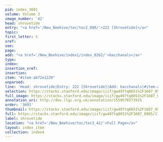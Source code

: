 ```yaml
---
pid: index_3691
volume: Volume 3
image_number: '42'
head: shrovetide
entry: "<a href='/New_Beehive/toc/toc2_080/'>222 [Shrovetide]</a>"
topic: 
first_letter: S
xref: 
see: 
page: 
add: "<a href='/New_Beehive/index1/index_0262/'>bacchanals</a>"
type: 
index: 
insertion_xref: 
insertion: 
item: "#item-ab72e1229"
unparsed: 
line: 'Head: shrovetide|Entry: 222 [Shrovetide]|Add: bacchanals|#item-ab72e1229'
selection: https://stacks.stanford.edu/image/iiif/gw497tq8651%2F1607_0985/1789,2877,630,193/full/0/default.jpg
full_image: https://stacks.stanford.edu/image/iiif/gw497tq8651%2F1607_0985/full/full/0/default.jpg
annotation_uri: http://dev.llgc.org.uk/annotation/1559576573915
order: '3691'
thumbnail: https://stacks.stanford.edu/image/iiif/gw497tq8651%2F1607_0985/1789,2877,630,193/150,/0/default.jpg
full: https://stacks.stanford.edu/image/iiif/gw497tq8651%2F1607_0985/1789,2877,630,193/full/0/default.jpg
label: shrovetide
location: "<a href='/New_Beehive/toc/toc3_42/'>Full Page</a>"
layout: index_item
collection: index4
---
```

